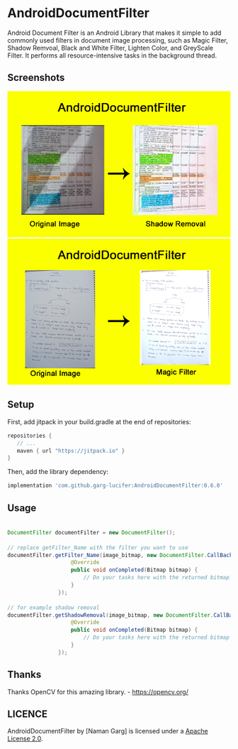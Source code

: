 # AndroidDocumentFilter
Android Document Filter is an Android Library that makes it simple to add commonly used filters in document image processing, such as Magic Filter, Shadow Remvoal, Black and White Filter, Lighten Color, and GreyScale Filter. It performs all resource-intensive tasks in the background thread.

Screenshots
----------------
<img src="https://github.com/garg-lucifer/AndroidDocumentFilter/blob/master/img1.png">
<img src="https://github.com/garg-lucifer/AndroidDocumentFilter/blob/master/img2.png">

Setup
----------------

First, add jitpack in your build.gradle at the end of repositories:
 ```groovy
repositories {
    // ...       
    maven { url "https://jitpack.io" }
}
```

Then, add the library dependency:
```groovy
implementation 'com.github.garg-lucifer:AndroidDocumentFilter:0.6.0'
```
Usage
----------------
``` java

DocumentFilter documentFilter = new DocumentFilter();

// replace getFilter_Name with the filter you want to use
documentFilter.getFilter_Name(image_bitmap, new DocumentFilter.CallBack<Bitmap>() {
                    @Override
                    public void onCompleted(Bitmap bitmap) {
                        // Do your tasks here with the returned bitmap
                    }
                });

// for example shadow removal
documentFilter.getShadowRemoval(image_bitmap, new DocumentFilter.CallBack<Bitmap>() {
                    @Override
                    public void onCompleted(Bitmap bitmap) {
                        // Do your tasks here with the returned bitmap
                    }
                });
```
Thanks
----------------

Thanks OpenCV for this amazing library. - https://opencv.org/

LICENCE
-----
AndroidDocumentFilter by [Naman Garg] is licensed under a [Apache License 2.0](http://www.apache.org/licenses/LICENSE-2.0).
